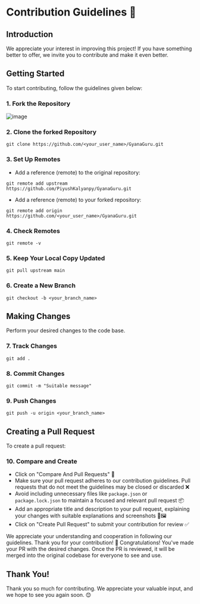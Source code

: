 # Contribution Guidelines 🌟

## Introduction
We appreciate your interest in improving this project! If you have something better to offer, we invite you to contribute and make it even better.

## Getting Started
To start contributing, follow the guidelines given below:

### 1. Fork the Repository
![image](https://github.com/PiyushKalyanpy/GyanaGuru/assets/79275157/fc349786-a757-43ea-8c04-00b1e4af5f1a)

### 2. Clone the forked Repository
```
git clone https://github.com/<your_user_name>/GyanaGuru.git
```

### 3. Set Up Remotes
- Add a reference (remote) to the original repository:
```
git remote add upstream https://github.com/PiyushKalyanpy/GyanaGuru.git
```
- Add a reference (remote) to your forked repository:
```
git remote add origin https://github.com/<your_user_name>/GyanaGuru.git
```

### 4. Check Remotes
```
git remote -v
```

### 5. Keep Your Local Copy Updated
```
git pull upstream main
```

### 6. Create a New Branch
```
git checkout -b <your_branch_name>
```

## Making Changes
Perform your desired changes to the code base.

### 7. Track Changes
```
git add .
```

### 8. Commit Changes
```
git commit -m "Suitable message"
```

### 9. Push Changes
```
git push -u origin <your_branch_name>
```

## Creating a Pull Request
To create a pull request:

### 10. Compare and Create
- Click on "Compare And Pull Requests" 🔄
- Make sure your pull request adheres to our contribution guidelines. Pull requests that do not meet the guidelines may be closed or discarded ❌
- Avoid including unnecessary files like `package.json` or `package.lock.json` to maintain a focused and relevant pull request 📦
- Add an appropriate title and description to your pull request, explaining your changes with suitable explanations and screenshots 📝🖼️
- Click on "Create Pull Request" to submit your contribution for review ✅

We appreciate your understanding and cooperation in following our guidelines. Thank you for your contribution! 🙌
Congratulations! You've made your PR with the desired changes. Once the PR is reviewed, it will be merged into the original codebase for everyone to see and use.

## Thank You!
Thank you so much for contributing. We appreciate your valuable input, and we hope to see you again soon. 😊
